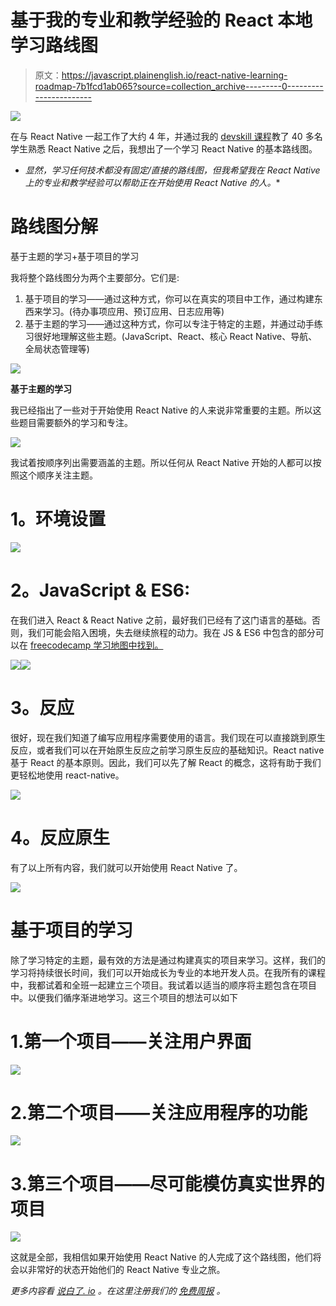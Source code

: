 # 基于我的专业和教学经验的 React 本地学习路线图

> 原文：<https://javascript.plainenglish.io/react-native-learning-roadmap-7b1fcd1ab065?source=collection_archive---------0----------------------->

![](img/a864e5d4c49c429e29e5c0f98e27b7e6.png)

在与 React Native 一起工作了大约 4 年，并通过我的 [devskill 课程](https://training.devskill.com/Course/ViewDetails/84daae02-0c6e-cb37-5eb7-08d6b52086bc)教了 40 多名学生熟悉 React Native 之后，我想出了一个学习 React Native 的基本路线图。

* *显然，学习任何技术都没有固定/直接的路线图，但我希望我在 React Native 上的专业和教学经验可以帮助正在开始使用 React Native 的人。**

# 路线图分解

基于主题的学习+基于项目的学习

我将整个路线图分为两个主要部分。它们是:

1.  基于项目的学习——通过这种方式，你可以在真实的项目中工作，通过构建东西来学习。(待办事项应用、预订应用、日志应用等)
2.  基于主题的学习——通过这种方式，你可以专注于特定的主题，并通过动手练习很好地理解这些主题。(JavaScript、React、核心 React Native、导航、全局状态管理等)

![](img/9197a80a94f79d8bf92d21bad22b4b00.png)

**基于主题的学习**

我已经指出了一些对于开始使用 React Native 的人来说非常重要的主题。所以这些题目需要额外的学习和专注。

![](img/86a1bb6c0a713eecf326f51ff54b97f7.png)

我试着按顺序列出需要涵盖的主题。所以任何从 React Native 开始的人都可以按照这个顺序关注主题。

# **1。环境设置**

![](img/b841b431a8ecdb3a73fe561315bbf43f.png)

# **2。JavaScript & ES6:**

在我们进入 React & React Native 之前，最好我们已经有了这门语言的基础。否则，我们可能会陷入困境，失去继续旅程的动力。我在 JS & ES6 中包含的部分可以在 [freecodecamp 学习地图中找到。](https://www.freecodecamp.org/learn)

![](img/894a60d115fd79eca83d74816ae95c7f.png)![](img/d2e983265e1059dadd435b00bd8232d3.png)

# **3。反应**

很好，现在我们知道了编写应用程序需要使用的语言。我们现在可以直接跳到原生反应，或者我们可以在开始原生反应之前学习原生反应的基础知识。React native 基于 React 的基本原则。因此，我们可以先了解 React 的概念，这将有助于我们更轻松地使用 react-native。

![](img/8fa1f421314184170b7a08c9c23cd655.png)

# **4。反应原生**

有了以上所有内容，我们就可以开始使用 React Native 了。

![](img/82358636a3dd70725ed833f080c4575e.png)

# **基于项目的学习**

除了学习特定的主题，最有效的方法是通过构建真实的项目来学习。这样，我们的学习将持续很长时间，我们可以开始成长为专业的本地开发人员。在我所有的课程中，我都试着和全班一起建立三个项目。我试着以适当的顺序将主题包含在项目中。以便我们循序渐进地学习。这三个项目的想法可以如下

# 1.第一个项目——关注用户界面

![](img/ef4d4b05623d59decaf0e879e6c13ebd.png)

# 2.第二个项目——关注应用程序的功能

![](img/52429bf32bb0be4ee0fb0b6e5890e682.png)

# 3.第三个项目——尽可能模仿真实世界的项目

![](img/301dc0d9041c7886004a29c46180e214.png)

这就是全部，我相信如果开始使用 React Native 的人完成了这个路线图，他们将会以非常好的状态开始他们的 React Native 专业之旅。

*更多内容看* [*说白了. io*](http://plainenglish.io/) *。在这里注册我们的* [*免费周报*](http://newsletter.plainenglish.io/) *。*